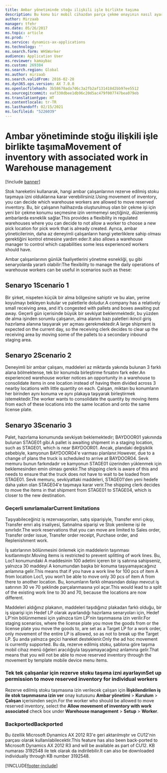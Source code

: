 ```yaml
---
title: Ambar yönetiminde stoğu ilişkili işle birlikte taşıma
description: Bu konu bir mobil cihazdan parça çekme onayının nasıl ayarlanacağını ve uygulanacağını açıklamaktadır.
author: Mirzaab
manager: tfehr
ms.date: 05/26/2017
ms.topic: article
ms.prod: ''
ms.service: dynamics-ax-applications
ms.technology: ''
ms.search.form: WHSWorker
audience: Application User
ms.reviewer: kamaybac
ms.custom: 269384
ms.search.region: Global
ms.author: mirzaab
ms.search.validFrom: 2016-02-28
ms.dyn365.ops.version: AX 7.0.0
ms.openlocfilehash: 3b58678ada7d6c3a2fb2af131418d2bb97ee5512
ms.sourcegitcommit: eaf330dbee1db96c20d5ac479f007747bea079eb
ms.translationtype: HT
ms.contentlocale: tr-TR
ms.lasthandoff: 02/15/2021
ms.locfileid: "5226039"
---
```

# <a name="movement-of-inventory-with-associated-work-in-warehouse-management"></a><span data-ttu-id="0288c-103">Ambar yönetiminde stoğu ilişkili işle birlikte taşıma</span><span class="sxs-lookup"><span data-stu-id="0288c-103">Movement of inventory with associated work in Warehouse management</span></span>

[!include [banner](../includes/banner.md)]

<span data-ttu-id="0288c-104">Stok hareketini kullanarak, hangi ambar çalışanlarının rezerve edilmiş stoku taşımaya izni olduklarına karar verebilirsiniz.</span><span class="sxs-lookup"><span data-stu-id="0288c-104">Using movement of inventory, you can decide which warehouse workers are allowed to move reserved inventory.</span></span> <span data-ttu-id="0288c-105">Bu, bir çalışanın halihazırda oluşturulmuş olan bir çekme işi için yeni bir çekme konumu seçmesine izin vermemeyi seçtiğiniz, düzenlenmiş ambarlarda esneklik sağlar.</span><span class="sxs-lookup"><span data-stu-id="0288c-105">This provides a flexibility in regulated warehouses where you can decide to not allow a worker to choose a new pick location for pick work that is already created.</span></span> <span data-ttu-id="0288c-106">Ayrıca, ambar yöneticilerinin, daha az deneyimli çalışanların hangi yeterliklere sahip olması gerektiğini kontrol etmesine yardım eder.</span><span class="sxs-lookup"><span data-stu-id="0288c-106">It also allows a warehouse manager to control which capabilities some less experienced workers should have.</span></span>

<span data-ttu-id="0288c-107">Ambar çalışanlarının günlük faaliyetlerini yönetme esnekliği, şu gibi senaryolarda yararlı olabilir:</span><span class="sxs-lookup"><span data-stu-id="0288c-107">The flexibility to manage the daily operations of warehouse workers can be useful in scenarios such as these:</span></span>

## <a name="scenario-1"></a><span data-ttu-id="0288c-108">Senaryo 1</span><span class="sxs-lookup"><span data-stu-id="0288c-108">Scenario 1</span></span>
<span data-ttu-id="0288c-109">Bir şirket, nispeten küçük bir alma bölgesine sahiptir ve bu alan, yerine koyulmayı bekleyen kutular ve paletlerle doludur.</span><span class="sxs-lookup"><span data-stu-id="0288c-109">A company has a relatively small receiving area, and it’s congested with pallets and boxes awaiting put away.</span></span> <span data-ttu-id="0288c-110">Geçerli gün içerisinde büyük bir sevkiyat beklenmektedir, bu yüzden de alma işinden sorumlu çalışanın, alma alanını bazı paletleri ikincil giriş hazırlama alanına taşıyarak yer açması gerekmektedir.</span><span class="sxs-lookup"><span data-stu-id="0288c-110">A large shipment is expected on the current day, so the receiving clerk decides to clear up the receiving area by moving some of the pallets to a secondary inbound staging area.</span></span>

## <a name="scenario-2"></a><span data-ttu-id="0288c-111">Senaryo 2</span><span class="sxs-lookup"><span data-stu-id="0288c-111">Scenario 2</span></span>
<span data-ttu-id="0288c-112">Deneyimli bir ambar çalışanı, maddeleri az miktarda yakında bulunan 3 farklı alana bölmektense, tek bir konumda birleştirme fırsatını fark eder.</span><span class="sxs-lookup"><span data-stu-id="0288c-112">An experienced warehouse worker notices an opportunity in a warehouse to consolidate items in one location instead of having them divided across 3 nearby locations with little quantity on each.</span></span> <span data-ttu-id="0288c-113">Çalışan, miktarı bu konumların her birinden aynı konuma ve aynı plakaya taşıyarak birleştirmek istemektedir.</span><span class="sxs-lookup"><span data-stu-id="0288c-113">The worker wants to consolidate the quantity by moving items from each of these locations into the same location and onto the same license plate.</span></span>

## <a name="scenario-3"></a><span data-ttu-id="0288c-114">Senaryo 3</span><span class="sxs-lookup"><span data-stu-id="0288c-114">Scenario 3</span></span>
<span data-ttu-id="0288c-115">Palet, hazırlama konumunda sevkiyatı beklemektedir; BAYDOOR01 yakınında bulunan STAGE01 gibi.</span><span class="sxs-lookup"><span data-stu-id="0288c-115">A pallet is awaiting shipment in a staging location, such as STAGE01, which is near BAYDOOR01.</span></span> <span data-ttu-id="0288c-116">Ancak, plandaki değişiklik sebebiyle, kamyonun BAYDOOR04'e varması planlanır.</span><span class="sxs-lookup"><span data-stu-id="0288c-116">However, due to a change of plans the truck is scheduled to arrive at BAYDOOR04.</span></span> <span data-ttu-id="0288c-117">Sevk memuru bunun farkındadır ve kamyonun STAGE01 üzerinden yüklenmek için beklemesinden emin olması gerekir.</span><span class="sxs-lookup"><span data-stu-id="0288c-117">The shipping clerk is aware of this and needs to ensure that the truck does not have to wait to be loaded from STAGE01.</span></span> <span data-ttu-id="0288c-118">Sevk memuru, sevkiyattaki maddeleri, STAGE01'den yeni hedefe daha yakın olan STAGE04'e taşımaya karar verir.</span><span class="sxs-lookup"><span data-stu-id="0288c-118">The shipping clerk decides to move the items in that shipment from STAGE01 to STAGE04, which is closer to the new destination.</span></span>

### <a name="current-limitations"></a><span data-ttu-id="0288c-119">Geçerli sınırlamalar</span><span class="sxs-lookup"><span data-stu-id="0288c-119">Current limitations</span></span>

<span data-ttu-id="0288c-120">Taşıyabileceğiniz iş rezervasyonları, satış siparişiyle, Transfer emri çıkışı, Transfer emri alış irsaliyesi, Satınalma siparişi ve Stok yenileme işi ile sınırlıdır.</span><span class="sxs-lookup"><span data-stu-id="0288c-120">The work reservations that you can move are limited to Sales order, Transfer order issue, Transfer order receipt, Purchase order, and Replenishment work.</span></span>

<span data-ttu-id="0288c-121">İş satırlarının bölünmesini önlemek için maddelerin taşınması kısıtlanmıştır.</span><span class="sxs-lookup"><span data-stu-id="0288c-121">Moving items is restricted to prevent splitting of work lines.</span></span> <span data-ttu-id="0288c-122">Bu, Loc1 konumundaki A maddesinin 100 adetini içeren bir iş satırına sahipseniz, yalnızca 30 maddeyi A konumundan başka bir konuma taşıyamayacağınız anlamına gelir.</span><span class="sxs-lookup"><span data-stu-id="0288c-122">This means that if you have a work line for 100 pcs of item A from location Loc1, you won’t be able to move only 30 pcs of item A from there to another location.</span></span> <span data-ttu-id="0288c-123">Bu, konumların farklı olmasından dolayı mevcut iş satırının 30 ve 70 şeklinde parçalanmasına yol açar.</span><span class="sxs-lookup"><span data-stu-id="0288c-123">This would lead to a split of the existing work line to 30 and 70, because the locations are now different.</span></span>

<span data-ttu-id="0288c-124">Maddeleri aldığınız plakanın, maddeleri taşıdığınız plakadan farklı olduğu, bir iş siparişi için Hedef LP olarak ayarlandığı hazırlama senaryoları için, Hedef LP'nin bölünmemesi için yalnızca tüm LP'nin taşınmasına izin verilir.</span><span class="sxs-lookup"><span data-stu-id="0288c-124">For staging scenarios, where the license plate you move the goods from or the license plate you move the goods to, are set as a Target LP for a work order, only movement of the entire LP is allowed, so as not to break up the Target LP.</span></span>
<span data-ttu-id="0288c-125">Şu anda yalnızca geçici hareket desteklenir.</span><span class="sxs-lookup"><span data-stu-id="0288c-125">Only the ad hoc movement is currently supported.</span></span> <span data-ttu-id="0288c-126">Bu da, rezerve edilmiş stoku, şablona göre taşıma mobil cihaz menü öğeleri aracılığıyla taşıyamayacağınız anlamına gelir.</span><span class="sxs-lookup"><span data-stu-id="0288c-126">That means that you will not be able to move reserved inventory through the movement by template mobile device menu items.</span></span>

### <a name="set-up-permission-to-move-reserved-inventory-for-individual-workers"></a><span data-ttu-id="0288c-127">Tek tek çalışanlar için rezerve stoku taşıma izni ayarlayın</span><span class="sxs-lookup"><span data-stu-id="0288c-127">Set up permission to move reserved inventory for individual workers</span></span>

<span data-ttu-id="0288c-128">Rezerve edilmiş stoku taşımasına izin verilecek çalışan için **İlişkilendirilen iş ile stok taşınmasına izin ver** onay kutusunu **Ambar yönetimi** > **Kurulum** > **Çalışan** içerisinden seçin.</span><span class="sxs-lookup"><span data-stu-id="0288c-128">For the worker who should be allowed to move reserved inventory, select the **Allow movement of inventory with work associated** check box under **Warehouse management** > **Setup** > **Worker**.</span></span>  

### <a name="backported"></a><span data-ttu-id="0288c-129">Backported</span><span class="sxs-lookup"><span data-stu-id="0288c-129">Backported</span></span>

<span data-ttu-id="0288c-130">Bu özellik Microsoft Dynamics AX 2012 R3'e geri aktarılmıştır ve CU12'nin parçası olarak kullanılabilecektir.</span><span class="sxs-lookup"><span data-stu-id="0288c-130">This feature has also been back-ported to Microsoft Dynamics AX 2012 R3 and will be available as part of CU12.</span></span>
<span data-ttu-id="0288c-131">KB numarası 3192548 ile tek olarak da indirilebilir.</span><span class="sxs-lookup"><span data-stu-id="0288c-131">It can also be downloaded individually through KB number 3192548.</span></span> 



[!INCLUDE[footer-include](../../includes/footer-banner.md)]